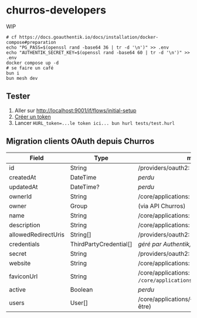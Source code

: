 # churros-developers

WIP

```
# cf https://docs.goauthentik.io/docs/installation/docker-compose#preparation
echo "PG_PASS=$(openssl rand -base64 36 | tr -d '\n')" >> .env
echo "AUTHENTIK_SECRET_KEY=$(openssl rand -base64 60 | tr -d '\n')" >> .env
docker compose up -d
# se faire un café
bun i
bun mesh dev
```

## Tester

1. Aller sur <http://localhost:9001/if/flows/initial-setup>
2. [Créer un token](http://localhost:9001/if/user/#/settings;%7B%22page%22%3A%22page-tokens%22%7D)
3. Lancer `HURL_token=...le token ici... bun hurl tests/test.hurl`

## Migration clients OAuth depuis Churros

| Field               | Type                   | migration                                                                             |
| ------------------- | ---------------------- | ------------------------------------------------------------------------------------- |
| id                  | String                 | /providers/oauth2: `client_id`                                                        |
| createdAt           | DateTime               | _perdu_                                                                               |
| updatedAt           | DateTime?              | _perdu_                                                                               |
| ownerId             | String                 | /core/applications: `group` (uid, ou id??)                                            |
| owner               | Group                  | (via API Churros)                                                                     |
| name                | String                 | /core/applications: `name`                                                            |
| description         | String                 | /core/applications: `meta_description`                                                |
| allowedRedirectUris | String[]               | /providers/oauth2: `redirect_uris`                                                    |
| credentials         | ThirdPartyCredential[] | _géré par Authentik, plus nécéssaire_                                                 |
| secret              | String                 | /providers/oauth2: `client_secret`                                                    |
| website             | String                 | /core/applications: `meta_publisher`                                                  |
| faviconUrl          | String                 | /core/applications: `meta_icon` (et `POST /core/applications/{slug}/set_icon(_url)?`) |
| active              | Boolean                | _perdu_                                                                               |
| users               | User[]                 | /core/applications/{slug}/user_by (peut-être)                                         |
